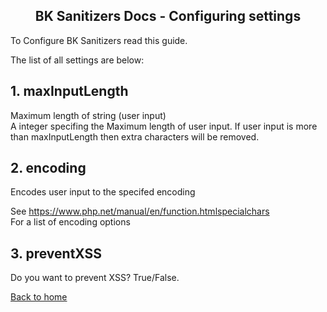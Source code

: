 <h2 align="center">BK Sanitizers Docs - Configuring settings</h2>

<link rel="stylesheet" href="https://puneetgopinath.github.io/Sanitizers/css/main.css" />

To Configure BK Sanitizers read this guide.

The list of all settings are below:

## 1. maxInputLength

Maximum length of string (user input)<br>
A integer specifing the Maximum length of user input. If user input is more than maxInputLength then extra characters will be removed.

## 2. encoding

Encodes user input to the specifed encoding

See https://www.php.net/manual/en/function.htmlspecialchars<br>
For a list of encoding options

## 3. preventXSS

Do you want to prevent XSS? True/False.

[Back to home](README.md)
